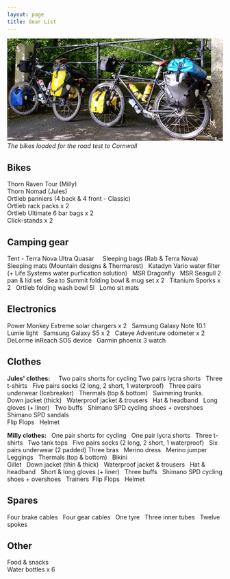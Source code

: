 ```yaml
---
layout: page
title: Gear List
---
```


![Pack](/assets/img/Pack.JPG)*The bikes loaded for the road test to Cornwall*


## Bikes

  Thorn Raven Tour (Milly)  
  Thorn Nomad (Jules)  
  Ortlieb panniers (4 back & 4 front - Classic)  
  Ortlieb rack packs x 2  
  Ortlieb Ultimate 6 bar bags x 2  
  Click-stands x 2  

## Camping gear  

  Tent - Terra Nova Ultra Quasar    
  Sleeping bags (Rab & Terra Nova)  
  Sleeping mats (Mountain designs & Thermarest)  
  Katadyn Vario water filter (+ Life Systems water purfication solution)  
  MSR Dragonfly  
  MSR Seagull 2 pan & lid set    
  Sea to Summit folding bowl & mug set x 2   
  Titanium Sporks x 2   
  Ortlieb folding wash bowl 5l  
  Lomo sit mats  

## Electronics  

  Power Monkey Extreme solar chargers x 2  
  Samsung Galaxy Note 10.1  
  Lumie light  
  Samsung Galaxy S5 x 2  
  Cateye Adventure odometer x 2  
  DeLorme inReach SOS device  
  Garmin phoenix 3 watch  

## Clothes  

**Jules' clothes:**    
Two pairs shorts for cycling 
Two pairs lycra shorts  
Three t-shirts    
Five pairs socks (2 long, 2 short, 1 waterproof)  
Three pairs underwear (Icebreaker)   
Thermals (top & bottom)  
Swimming trunks.  
Down jacket (thick)  
Waterproof jacket & trousers  
Hat & headband  
Long gloves (+ liner)  
Two buffs  
Shimano SPD cycling shoes + overshoes  
Shimano SPD sandals  
Flip Flops  
Helmet  

**Milly clothes:**  
  One pair shorts for cycling  
  One pair lycra shorts  
  Three t-shirts  
  Two tank tops  
  Five pairs socks (2 long, 2 short, 1 waterproof)  
  Six pairs underwear (2 padded) 
  Three bras  
  Merino dress   
  Merino jumper  
  Leggings  
  Thermals (top & bottom)   
  Bikini  
  Gillet   
  Down jacket (thin & thick)  
  Waterproof jacket & trousers   
  Hat & headband  
  Short & long gloves (+ liner)  
  Three buffs  
  Shimano SPD cycling shoes + overshoes  
  Trainers  
  Flip Flops  
  Helmet  

## Spares 

  Four brake cables  
  Four gear cables  
  One tyre  
  Three inner tubes  
  Twelve spokes  

## Other
  Food & snacks  
  Water bottles x 6  
  
